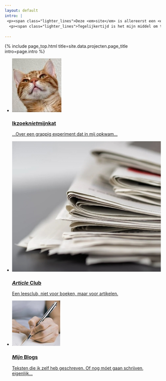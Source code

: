 ```yaml
---
layout: default
intro: |
 <p><span class="lighter_lines">Deze <em>site</em> is allereerst een <em>hobby-project</em>. Ik heb ’m helemaal zelf gemaakt, zowel het scripten en programmeren als het maken van de plaatjes. </span></p>
  <p><span class="lighter_lines">Tegelijkertijd is het mijn middel om te schrijven en andere <em>leuke dingen</em> op te zetten.</span></p>

---
```


{% include page_top.html 
   title=site.data.projecten.page_title 
   intro=page.intro 
%}

<div class="custom-section">
  
<ul class="article-list">
<!--<li>
    <img src="/projecten/images/cat.JPG" alt="Icon" class="link-icon">
    <a href="/projecten/pages_sub/ikzoeknietmijnkat"><div class="text">
      <h3>Ikzoek<em>niet</em>mijnkat</h3>
      <p>Een ongebruikelijke zoektocht naar gelijkgestemden.</p>
    </div>-->

<li>
    <img src="/projecten/images/cat.JPG" alt="Icon" class="link-icon">
    <a href="/projecten/ikzoeknietmijnkat"><div class="text">
      <h3>Ikzoek<em>niet</em>mijnkat</h3>
      <p>...Over een grappig experiment dat in mij opkwam...</p>
    </div></a>
</li>    

<!--<li>
    <img src="/projecten/images/wekker.svg" alt="Icon" class="link-icon">
    <a href="/projecten/illustraties"><div class="text">
      <h3>Mijn illustraties</h3>
      <p>Illustraties die ik maak met o.a. Inkscape (en misschien wel op <em>unsplash</em> ga aanbieden).</p>
    </div></a>
</li>-->

<li>
    <img src="/projecten/images/article.jpg" alt="Icon" class="link-icon">
    <a href="/projecten/article-club"><div class="text">
    <h3><em>Article</em> Club</h3>
    <p>Een leesclub, niet voor boeken, maar voor artikelen.</p>
  </div></a>
</li>

<li>
    <img src="/projecten/images/write.jpg" alt="Icon" class="link-icon">
    <a href="/projecten/mijn-blogs"><div class="text">
    <h3><em>Mijn</em> Blogs</h3>
    <p>Teksten die ik zelf heb geschreven. Of nog móet gaan schrijven, eigenlijk...</p>
  </div></a>
</li>


</ul></div>

